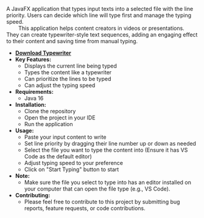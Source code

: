 A JavaFX application that types input texts into a selected file with the line priority. Users can decide which line will type first and manage the typing speed.\
&nbsp; &nbsp; &nbsp; &nbsp; This application helps content creators in videos or presentations. They can create typewriter-style text sequences, adding an engaging effect to their content and saving time from manual typing.

- **[Download Typewriter](https://raw.githubusercontent.com/code-flu/typewriter/main/typewriter.jar)**
- **Key Features:**
    -   Displays the current line being typed
    -   Types the content like a typewriter
    -   Can prioritize the lines to be typed
    -   Can adjust the typing speed
- **Requirements:**
    -   Java 16
- **Installation:**
    -   Clone the repository
    -   Open the project in your IDE
    -   Run the application
- **Usage:**
    -   Paste your input content to write
    -   Set line priority by dragging their line number up or down as needed
    -   Select the file you want to type the content into (Ensure it has VS Code as the default editor)
    -   Adjust typing speed to your preference
    -   Click on "Start Typing" button to start
- **Note:**
    -   Make sure the file you select to type into has an editor installed on your computer that can open the file type (e.g., VS Code).
- **Contributing:**
    -   Please feel free to contribute to this project by submitting bug reports, feature requests, or code contributions.